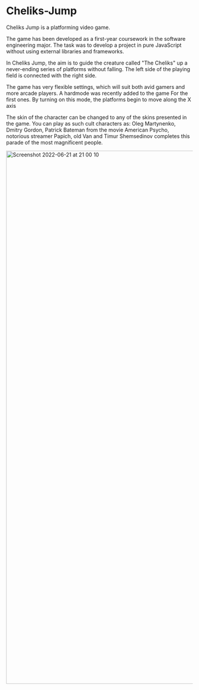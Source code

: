 # Cheliks-Jump
Cheliks Jump is a platforming video game.

The game has been developed as a first-year coursework in the software engineering major. The task was to develop a project in pure JavaScript without using external libraries and frameworks.

In Cheliks Jump, the aim is to guide the creature called "The Cheliks" up a never-ending series of platforms without falling. The left side of the playing field is connected with the right side.

The game has very flexible settings, which will suit both avid gamers and more arcade players. A hardmode was recently added to the game For the first ones. By turning on this mode, the platforms begin to move along the X axis

The skin of the character can be changed to any of the skins presented in the game. You can play as such cult characters as: Oleg Martynenko, Dmitry Gordon, Patrick Bateman from the movie American Psycho, notorious streamer Papich, old Van and Timur Shemsedinov completes this parade of the most magnificent people.




<img width="1440" alt="Screenshot 2022-06-21 at 21 00 10" src="https://user-images.githubusercontent.com/89927518/174877567-045623e3-727b-4e8a-bc07-ef4d6b010567.png">
